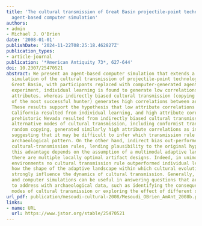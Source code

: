 ```yaml
---
title: 'The cultural transmission of Great Basin projectile-point technology II: an
  agent-based computer simulation'
authors:
- admin
- Michael J. O'Brien
date: '2008-01-01'
publishDate: '2024-11-22T08:25:18.462827Z'
publication_types:
- article-journal
publication: '*American Antiquity 73*, 627-644'
doi: 10.2307/25470521
abstract: We present an agent-based computer simulation that extends a previous experimental
  simulation of the cultural transmission of projectile-point technology in the prehistoric
  Great Basin, with participants replaced with computer-generated agents. As in the
  experiment, individual learning is found to generate low correlations between artifact
  attributes, whereas indirectly biased cultural transmission (copying the point design
  of the most successful hunter) generates high correlations between artifact attributes.
  These results support the hypothesis that low attribute correlations in prehistoric
  California resulted from individual learning, and high attribute correlations in
  prehistoric Nevada resulted from indirectly biased cultural transmission. However,
  alternative modes of cultural transmission, including conformist transmission and
  random copying, generated similarly high attribute correlations as indirect bias,
  suggesting that it may be difficult to infer which transmission rule generated this
  archaeological pattern. On the other hand, indirect bias out-performed all other
  cultural-transmission rules, lending plausibility to the original hypothesis. Importantly,
  this advantage depends on the assumption of a multimodal adaptive landscape in which
  there are multiple locally optimal artifact designs. Indeed, in unimodal fitness
  environments no cultural transmission rule outperformed individual learning, highlighting
  how the shape of the adaptive landscape within which cultural evolution occurs can
  strongly influence the dynamics of cultural transmission. Generally, experimental
  and computer simulations can be useful in answering questions that are difficult
  to address with archaeological data, such as identifying the consequences of different
  modes of cultural transmission or exploring the effect of different selective environments.
url_pdf: publication/mesoudi-cultural-2008/Mesoudi_OBrien_AmAnt_2008b.pdf
links:
- name: URL
  url: https://www.jstor.org/stable/25470521
---
```


